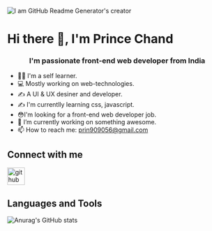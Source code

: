 ![I am GitHub Readme Generator's creator](https://pbs.twimg.com/profile_banners/1427635658668060680/1629210990/1080x360)
<h1> Hi there 👋, I'm Prince Chand </h1>
<h3 align="center"> I'm passionate front-end web developer from India </h3>
  
 * 👨‍💻 I'm a self learner.
 * 💻 Mostly working on web-technologies.
 * ✍ A UI & UX desiner and developer.
 * ✍ I'm currentlly learning css, javascript.
 * 😳I'm looking for a front-end web developer job.
 * 🔭 I’m currently working on something awesome.
 * 📫 How to reach me: prin909056@gmail.com
 <img scr="https://github.com/Prince909056/Prince909056/blob/main/logo/showcase-1.jpg" alt="" /> <img scr="https://github.com/Prince909056/Prince909056/blob/main/logo/showcase-2.jpg" alt="" />
 
## Connect with me
[<img src='https://cdn.jsdelivr.net/npm/simple-icons@3.0.1/icons/github.svg' alt='github' height='40'>](https://github.com/https://github.com/Prince909056) 

## Languages and Tools


![Anurag's GitHub stats](https://github-readme-stats.vercel.app/api?username=Prince909056&show_icons=true&theme=radical)

